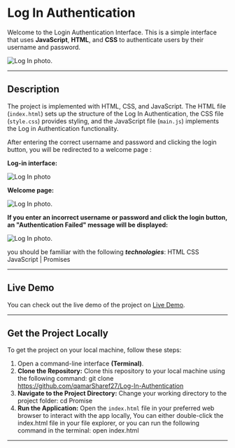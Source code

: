# Log In Authentication 
Welcome to the Login Authentication Interface. This is a simple interface that uses **JavaScript**, **HTML**, and **CSS** to authenticate users by their username and password.

![Log In photo](https://github.com/qamarSharef27/Promise/blob/main/Screenshot%20(12).png).

---
## Description 
The project is implemented with HTML, CSS, and JavaScript. The HTML file (`index.html`) sets up the structure of the Log In Authentication, the CSS file (`style.css`) provides styling, and the JavaScript file (`main.js`) implements the Log in Authentication functionality. 

After entering the correct username and password and clicking the login button, you will be redirected to a welcome page :

**Log-in interface:**

![Log In photo](https://github.com/qamarSharef27/Promise/blob/main/Screenshot%20(9).png)

**Welcome page:**

![Log In photo](https://github.com/qamarSharef27/Promise/blob/main/Screenshot%20(10).png).

**If you enter an incorrect username or password and click the login button, an "Authentication Failed" message will be displayed:**

![Log In photo](https://github.com/qamarSharef27/Promise/blob/main/Screenshot%20(11).png).

you should be familiar with the following **_technologies_**:
HTML
CSS
JavaScript | Promises

---
## Live Demo
You can check out the live demo of the project on <a href="https://qamarsharef27.github.io/Log-In-Authentication/">Live Demo</a>.

---
## Get the Project Locally
To get the project on your local machine, follow these steps:

1. Open a command-line interface **(Terminal)**.
1. **Clone the Repository:** Clone this repository to your local machine using the following command: git clone <https://github.com/qamarSharef27/Log-In-Authentication>
2. **Navigate to the Project Directory:** Change your working directory to the project folder: cd Promise
3. **Run the Application:** Open the `index.html` file in your preferred web browser to interact with the app locally, You can either double-click the index.html file in your file explorer, or you can run the following command in the terminal: open index.html

---




